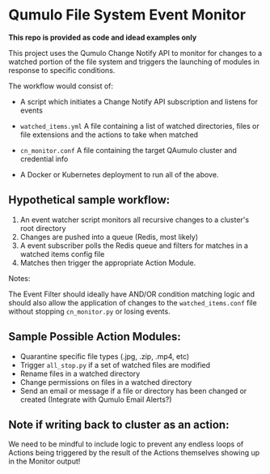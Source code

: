 # Qumulo File System Event Monitor

**This repo is provided as code and idead examples only**

This project uses the Qumulo Change Notify API to monitor for changes to a watched portion of the file system and triggers the launching of modules in response to specific conditions.

The workflow would consist of:

- A script which initiates a Change Notify API subscription and listens for events

- `watched_items.yml`  A file containing a list of watched directories, files or file extensions and the actions to take when matched

- `cn_monitor.conf` A file containing the target QAumulo cluster and credential info

- A Docker or Kubernetes deployment to run all of the above.

## Hypothetical sample workflow:

1. An event watcher script monitors all recursive changes to a cluster's root directory
2. Changes are pushed into a queue (Redis, most likely)
3. A event subscriber polls the Redis queue and filters for matches in a watched items config file
4. Matches then trigger the appropriate Action Module.

Notes:

The Event Filter should ideally have AND/OR condition matching logic and should also allow the application of changes to the `watched_items.conf` file without stopping `cn_monitor.py` or losing events.

## Sample Possible Action Modules:

- Quarantine specific file types (.jpg, .zip, .mp4, etc)
- Trigger `all_stop.py` if a set of watched files are modified
- Rename files in a watched directory
- Change permissions on files in a watched directory
- Send an email or message if a file or directory has been changed or created (Integrate with Qumulo Email Alerts?)

## Note if writing back to cluster as an action:

We need to be mindful to include logic to prevent any endless loops of Actions being triggered by the result of the Actions themselves showing up in the Monitor output!
